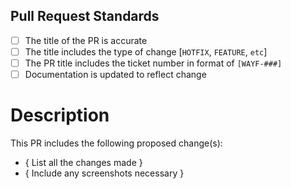 ## Pull Request Standards

- [ ] The title of the PR is accurate
- [ ] The title includes the type of change [`HOTFIX`, `FEATURE`, `etc`]  
- [ ] The PR title includes the ticket number in format of `[WAYF-###]`
- [ ] Documentation is updated to reflect change

# Description

This PR includes the following proposed change(s):

- { List all the changes made }
- { Include any screenshots necessary }
